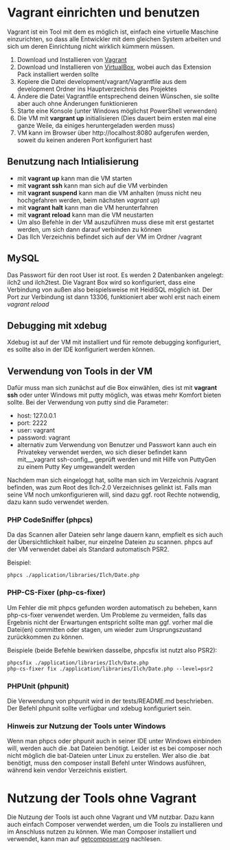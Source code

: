 # Vagrant einrichten und benutzen

Vagrant ist ein Tool mit dem es möglich ist, einfach eine virtuelle Maschine einzurichten,
so dass alle Entwickler mit dem gleichen System arbeiten und sich um deren Einrichtung nicht wirklich kümmern müssen.

1. Download und Installieren von [Vagrant](http://www.vagrantup.com) 
2. Download und Installieren von [VirtualBox](https://www.virtualbox.org/wiki/Downloads), wobei auch das Extension Pack installiert werden sollte
3. Kopiere die Datei development/vagrant/Vagrantfile aus dem development Ordner ins Hauptverzeichnis des Projektes
4. Ändere die Datei Vagrantfile entsprechend deinen Wünschen, sie sollte aber auch ohne Änderungen funktionieren
5. Starte eine Konsole (unter Windows möglichst PowerShell verwenden)
6. Die VM mit __vargrant up__ initialisieren (Dies dauert beim ersten mal eine ganze Weile, da einiges heruntergeladen werden muss)
7. VM kann im Browser über http://localhost:8080 aufgerufen werden, soweit du keinen anderen Port konfiguriert hast

## Benutzung nach Intialisierung

* mit __vagrant up__ kann man die VM starten
* mit __vagrant ssh__ kann man sich auf die VM verbinden
* mit __vagrant suspend__ kann man die VM anhalten (muss nicht neu hochgefahren werden, beim nächsten *vagrant up*)
* mit __vagrant halt__ kann man die VM herunterfahren
* mit __vagrant reload__ kann man die VM neustarten
* Um also Befehle in der VM auszuführen muss diese mit erst gestartet werden, um sich dann darauf verbinden zu können
* Das Ilch Verzeichnis befindet sich auf der VM im Ordner /vagrant

## MySQL
Das Passwort für den root User ist root. Es werden 2 Datenbanken angelegt: ilch2 und ilch2test.
Die Vagrant Box wird so konfiguriert, dass eine Verbindung von außen also beispielsweise mit HeidiSQL möglich ist.
Der Port zur Verbindung ist dann 13306, funktioniert aber wohl erst nach einem *vagrant reload*

## Debugging mit xdebug
Xdebug ist auf der VM mit installiert und für remote debugging konfiguriert, es sollte also in der IDE konfiguriert werden können.

## Verwendung von Tools in der VM
Dafür muss man sich zunächst auf die Box einwählen, dies ist mit __vagrant ssh__ oder unter Windows mit putty möglich,
was etwas mehr Komfort bieten sollte. Bei der Verwendung von putty sind die Parameter:

* host: 127.0.0.1
* port: 2222
* user: vagrant
* password: vagrant
* alternativ zum Verwendung von Benutzer und Passwort kann auch ein Privatekey verwendet werden,
  wo sich dieser befindet kann mit___vagrant ssh-config__ geprüft werden und mit Hilfe von PuttyGen zu einem Putty Key umgewandelt werden

Nachdem man sich eingeloggt hat, sollte man sich im Verzeichnis /vagrant befinden, was zum Root des Ilch-2.0 Verzeichnises
gelinkt ist.
Falls man seine VM noch umkonfigurieren will, sind dazu ggf. root Rechte notwendig, dazu kann sudo verwendet werden.

### PHP CodeSniffer (phpcs)
Da das Scannen aller Dateien sehr lange dauern kann, empfielt es sich auch der Übersichtlichkeit halber, nur einzelne Dateien zu scannen.
phpcs auf der VM verwendet dabei als Standard automatisch PSR2.

Beispiel:
```
phpcs ./application/libraries/Ilch/Date.php
```

### PHP-CS-Fixer (php-cs-fixer)
Um Fehler die mit phpcs gefunden worden automatisch zu beheben, kann php-cs-fixer verwendet werden.
Um Probleme zu vermeiden, falls das Ergebnis nicht der Erwartungen entspricht sollte man ggf. vorher mal die Datei(en)
committen oder stagen, um wieder zum Ursprungszustand zurückkommen zu können.

Beispiele (beide Befehle bewirken dasselbe, phpcsfix ist nutzt also PSR2):
```
phpcsfix ./application/libraries/Ilch/Date.php
php-cs-fixer fix ./application/libraries/Ilch/Date.php --level=psr2
```

### PHPUnit (phpunit)
Die Verwendung von phpunit wird in der tests/README.md beschrieben.
Der Befehl phpunit sollte verfügbar und xdebug konfiguriert sein.


### Hinweis zur Nutzung der Tools unter Windows
Wenn man phpcs oder phpunit auch in seiner IDE unter Windows einbinden will, werden auch die .bat Dateien benötigt.
Leider ist es bei composer noch nicht möglich die bat-Dateien unter Linux zu erstellen.
Wer also die .bat benötigt, muss den composer install Befehl unter Windows ausführen, während kein vendor Verzeichnis existiert.

# Nutzung der Tools ohne Vagrant
Die Nutzung der Tools ist auch ohne Vagrant und VM nutzbar. Dazu kann auch einfach Composer verwendet werden,
um die Tools zu installieren und im Anschluss nutzen zu können. Wie man Composer installiert und verwendet,
kann man auf [getcomposer.org](http://www.getcomposer.org) nachlesen.

